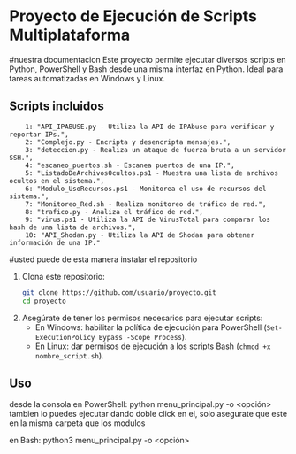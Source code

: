 # Proyecto de Ejecución de Scripts Multiplataforma
#nuestra documentacion 
Este proyecto permite ejecutar diversos scripts en Python, PowerShell y Bash desde una misma interfaz en Python. Ideal para tareas automatizadas en Windows y Linux.

## Scripts incluidos

        1: "API_IPABUSE.py - Utiliza la API de IPAbuse para verificar y reportar IPs.",
        2: "Complejo.py - Encripta y desencripta mensajes.",
        3: "deteccion.py - Realiza un ataque de fuerza bruta a un servidor SSH.",
        4: "escaneo_puertos.sh - Escanea puertos de una IP.",
        5: "ListadoDeArchivosOcultos.ps1 - Muestra una lista de archivos ocultos en el sistema.",
        6: "Modulo_UsoRecursos.ps1 - Monitorea el uso de recursos del sistema.",
        7: "Monitoreo_Red.sh - Realiza monitoreo de tráfico de red.",
        8: "trafico.py - Analiza el tráfico de red.",
        9: "virus.ps1 - Utiliza la API de VirusTotal para comparar los hash de una lista de archivos.",
        10: "API_Shodan.py - Utiliza la API de Shodan para obtener información de una IP."

#usted puede de esta manera instalar el repositorio 

1. Clona este repositorio:
    ```bash
    git clone https://github.com/usuario/proyecto.git
    cd proyecto
    ```
2. Asegúrate de tener los permisos necesarios para ejecutar scripts:
    - En Windows: habilitar la política de ejecución para PowerShell (`Set-ExecutionPolicy Bypass -Scope Process`).
    - En Linux: dar permisos de ejecución a los scripts Bash (`chmod +x nombre_script.sh`).

## Uso

desde la consola
en PowerShell:
python menu_principal.py -o <opción>
tambien lo puedes ejecutar dando doble click en el, solo asegurate que este en la misma carpeta que los modulos

en Bash:
python3 menu_principal.py -o <opción>
